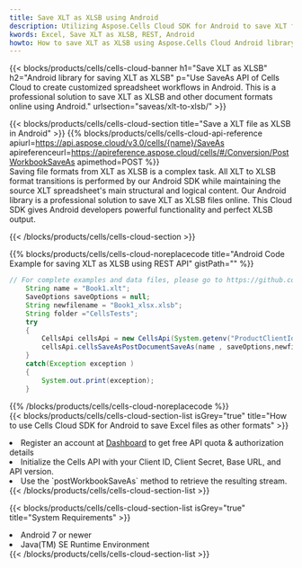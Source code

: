 ```yaml
---
title: Save XLT as XLSB using Android 
description: Utilizing Aspose.Cells Cloud SDK for Android to save XLT format file as XLSB format file. 
kwords: Excel, Save XLT as XLSB, REST, Android
howto: How to save XLT as XLSB using Aspose.Cells Cloud Android library.
---
```



{{< blocks/products/cells/cells-cloud-banner h1="Save XLT as XLSB" h2="Android library for saving XLT as XLSB" p="Use SaveAs API of Cells Cloud to create customized spreadsheet workflows in Android. This is a professional solution to save XLT as XLSB and other document formats online using Android." urlsection="saveas/xlt-to-xlsb/" >}}

{{< blocks/products/cells/cells-cloud-section  title="Save a XLT file as XLSB in Android" >}}
{{% blocks/products/cells/cells-cloud-api-reference  apiurl=https://api.aspose.cloud/v3.0/cells/{name}/SaveAs  apireferenceurl=https://apireference.aspose.cloud/cells/#/Conversion/PostWorkbookSaveAs  apimethod=POST %}}
<br/>
Saving file formats from XLT as XLSB is a complex task. All XLT to XLSB format transitions is performed by our Android SDK while maintaining the source XLT spreadsheet's main structural and logical content. Our Android library is a professional solution to save XLT as XLSB files online. This Cloud SDK gives Android developers powerful functionality and perfect XLSB output.

{{< /blocks/products/cells/cells-cloud-section >}}

{{% blocks/products/cells/cells-cloud-noreplacecode title="Android Code Example for saving XLT as XLSB using REST API" gistPath="" %}}
  
```java
// For complete examples and data files, please go to https://github.com/aspose-cells-cloud/aspose-cells-cloud-android/
    String name = "Book1.xlt";
    SaveOptions saveOptions = null;
    String newfilename = "Book1_xlsx.xlsb";
    String folder ="CellsTests";
    try
    {
        CellsApi cellsApi = new CellsApi(System.getenv("ProductClientId"), System.getenv("ProductClientSecret"));
        cellsApi.cellsSaveAsPostDocumentSaveAs(name , saveOptions,newfilename,false,false,folder,null,null,null,true);                       
    }
    catch(Exception exception )
    {
        System.out.print(exception);
    }
```
  
{{% /blocks/products/cells/cells-cloud-noreplacecode  %}}
<br/>
{{< blocks/products/cells/cells-cloud-section-list isGrey="true"  title="How to use Cells Cloud SDK for Android to save Excel files as other formats" >}}
<li>Register an account at <a href="https://dashboard.aspose.cloud/">Dashboard</a> to get free API quota & authorization details</li>
<li>Initialize the Cells API with your Client ID, Client Secret, Base URL, and API version.</li>
<li>Use the `postWorkbookSaveAs` method to retrieve the resulting stream.</li>
{{< /blocks/products/cells/cells-cloud-section-list >}}

{{< blocks/products/cells/cells-cloud-section-list isGrey="true"  title="System Requirements" >}}
<li>Android 7 or newer</li>
<li>Java(TM) SE Runtime Environment</li>
{{< /blocks/products/cells/cells-cloud-section-list >}}

